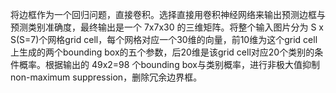 将边框作为一个回归问题，直接卷积。选择直接用卷积神经网络来输出预测边框与预测类别准确度，最终输出是一个 7x7x30 的三维矩阵。将整个输入图片分为 S x S(S=7)个网格grid cell，每个网格对应一个30维的向量，前10维为这个grid cell上生成的两个bounding box的五个参数，后20维是该grid cell对应20个类别的条件概率。根据输出的 49x2=98 个bounding box与类别概率，进行非极大值抑制 non-maximum suppression，删除冗余边界框。